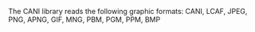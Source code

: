 The CANI library reads the following graphic formats:
CANI, LCAF, JPEG, PNG, APNG, GIF, MNG, PBM, PGM, PPM, BMP
